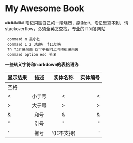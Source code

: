 # My Awesome Book

####### 笔记只是自己的一段经历，感谢git。笔记里查不到，请stackoverflow，必须全英文查找，专业的IT问答网站
```
 command m 最小化
 command 1 2 3切换  f11切换
 fn f3新建桌面 四个手指向上滑动新建桌民
 command option esc 关闭
```
**一些转义字符和markdown的表格语法:**

| 显示结果 | 描述	   |实体名称| 实体编号 |
|  ------ |:------:|:-----:|-------:|
|空格	|&nbsp;|	|&#160;|
|<	|小于号	|&lt;	|&#60;|
|>	|大于号	|&gt;	|&#62;|
|&	|和号	|&amp;	|&#38;|
|“	|引号	|&quot;  	|&#34;|
|‘	|撇号	|&apos;(IE不支持)|&#39;|